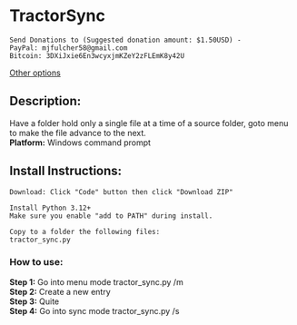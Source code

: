 # TractorSync

    Send Donations to (Suggested donation amount: $1.50USD) -
    PayPal: mjfulcher58@gmail.com
    Bitcoin: 3DXiJxie6En3wcyxjmKZeY2zFLEmK8y42U
[Other options](http://michaelfulcher.yolasite.com/other-crypto-donation-options.php)
## Description:
Have a folder hold only a single file at a time of a source folder, goto menu to make the file advance to the next.  
**Platform:** Windows command prompt

## Install Instructions:
    Download: Click "Code" button then click "Download ZIP"
    
    Install Python 3.12+  
    Make sure you enable "add to PATH" during install.
        
    Copy to a folder the following files:
    tractor_sync.py

### How to use:
**Step 1:** Go into menu mode tractor_sync.py /m  
**Step 2:** Create a new entry  
**Step 3:** Quite  
**Step 4:** Go into sync mode tractor_sync.py /s 
